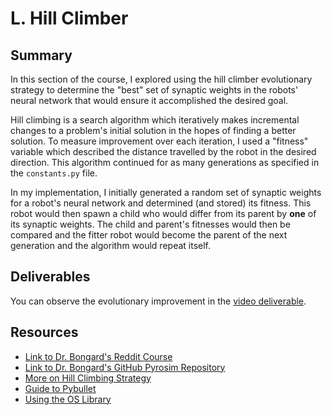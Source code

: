 # L. Hill Climber
## Summary
In this section of the course, I explored using the hill climber evolutionary strategy to determine the "best" set of synaptic weights in the robots' neural network that would ensure it accomplished the desired goal.

Hill climbing is a search algorithm which iteratively makes incremental changes to a problem's initial solution in the hopes of finding a better solution. To measure improvement over each iteration, I used a "fitness" variable which described the distance travelled by the robot in the desired direction. This algorithm continued for as many generations as specified in the ```constants.py``` file.

In my implementation, I initially generated a random set of synaptic weights for a robot's neural network and determined (and stored) its fitness. This robot would then spawn a child who would differ from its parent by **one** of its synaptic weights. The child and parent's fitnesses would then be compared and the fitter robot would become the parent of the next generation and the algorithm would repeat itself.

## Deliverables
You can observe the evolutionary improvement in the [video deliverable](https://youtu.be/AWeH8Vg24wA).

## Resources
- [Link to Dr. Bongard's Reddit Course](https://www.reddit.com/r/ludobots/wiki/hillclimber/)
- [Link to Dr. Bongard's GitHub Pyrosim Repository](https://github.com/jbongard/pyrosim.git)
- [More on Hill Climbing Strategy](https://en.wikipedia.org/wiki/Hill_climbing)
- [Guide to Pybullet](https://docs.google.com/document/d/10sXEhzFRSnvFcl3XxNGhnD4N2SedqwdAvK3dsihxVUA/edit)
- [Using the OS Library](https://docs.python.org/3/library/os.html)
